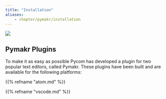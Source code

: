 ```yaml
---
title: "Installation"
aliases:
    - chapter/pymakr/installation
---
```

![](/gitbook/assets/pymakr-logo-1.png)

## Pymakr Plugins <a id="pymakr-plugins"></a>

To make it as easy as possible Pycom has developed a plugin for two popular text editors, called Pymakr. These plugins have been built and are available for the following platforms:

{{% refname "atom.md" %}}

{{% refname "vscode.md" %}}

